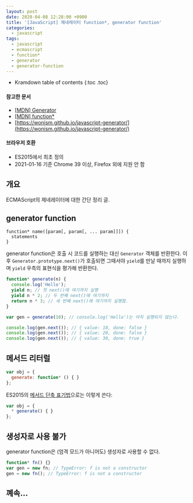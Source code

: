 ```yaml
---
layout: post
date: 2020-04-08 12:28:00 +0900
title: '[JavaScript] 제네레이터 function*, generator function'
categories:
  - javascript
tags:
  - javascript
  - ecmascript
  - function*
  - generator
  - generator-function
---
```


* Kramdown table of contents
{:toc .toc}

#### 참고한 문서

- [\[MDN\] Generator](https://developer.mozilla.org/en-US/docs/Web/JavaScript/Reference/Global_Objects/Generator)
- [\[MDN\] function\*](https://developer.mozilla.org/en-US/docs/Web/JavaScript/Reference/Statements/function*)
- [https://wonism.github.io/javascript-generator/](https://wonism.github.io/javascript-generator/)

#### 브라우저 호환

- ES2015에서 최초 정의
- 2021-01-16 기준 Chrome 39 이상, Firefox 외에 지원 안 함

## 개요

ECMAScript의 제네레이터에 대한 간단 정리 글.

## generator function

```
function* name([param[, param[, ... param]]]) {
  statements
}
```

generator function은 호출 시 코드를 실행하는 대신 `Generator` 객체를 반환한다. 이후 `Generator.prototype.next()`가 호출되면 그때서야 `yield`를 만날 때까지 실행하며 `yield` 우측의 표현식을 평가해 반환한다.

```js
function* generate(n) {
  console.log('Hello');
  yield n; // 첫 next()에 여기까지 실행
  yield n * 2; // 두 번째 next()에 여기까지
  return n * 3; // 세 번째 next()에 여기까지 실행함.
}

var gen = generate(10); // console.log('Hello')는 아직 실행되지 않는다.

console.log(gen.next()); // { value: 10, done: false }
console.log(gen.next()); // { value: 20, done: false }
console.log(gen.next()); // { value: 30, done: true }
```

## 메서드 리터럴

```js
var obj = {
  generate: function* () { }
};
```

ES2015의 [메서드 단축 표기법](https://developer.mozilla.org/en-US/docs/Web/JavaScript/Reference/Operators/Object_initializer#method_definitions)으로는 이렇게 쓴다:

```js
var obj = {
  * generate() { }
};
```

## 생성자로 사용 불가

generator function은 (엄격 모드가 아니어도) 생성자로 사용할 수 없다.

```js
function* fn() {}
var gen = new fn; // TypeError: f is not a constructor
gen = new fn(); // TypeError: f is not a constructor
```

## 꼐속...
